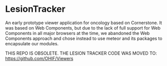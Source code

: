 # LesionTracker
An early prototype viewer application for oncology based on Cornerstone.  It was based on Web Components, but due to the lack of full support for Web Components in all major browsers at the time, we abandoned the Web Components approach and chose instead to use meteor and its packages to encapsulate our modules.  

THIS REPO IS OBSOLETE.  THE LESION TRACKER CODE WAS MOVED TO: https://github.com/OHIF/Viewers
